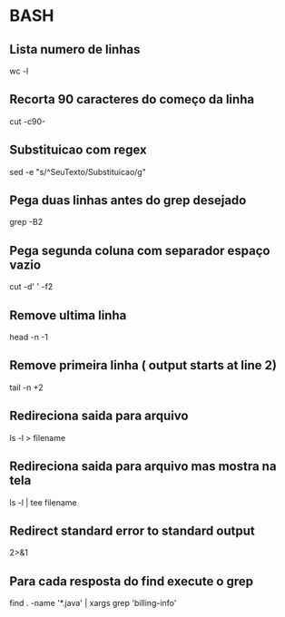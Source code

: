 # BASH
## Lista numero de linhas
wc -l

## Recorta 90 caracteres do começo da linha
cut -c90-

## Substituicao com regex
sed -e "s/^SeuTexto/Substituicao/g"

## Pega duas linhas antes do grep desejado
grep -B2

## Pega segunda coluna com separador espaço vazio
cut -d' ' -f2

## Remove ultima linha
head -n -1

## Remove primeira linha ( output starts at line 2)
tail -n +2

## Redireciona saida para arquivo
ls -l > filename
## Redireciona saida para arquivo mas mostra na tela
ls -l  | tee filename

## Redirect standard error to standard output
2>&1

## Para cada resposta do find execute o grep
find . -name '*.java' | xargs grep 'billing-info'
